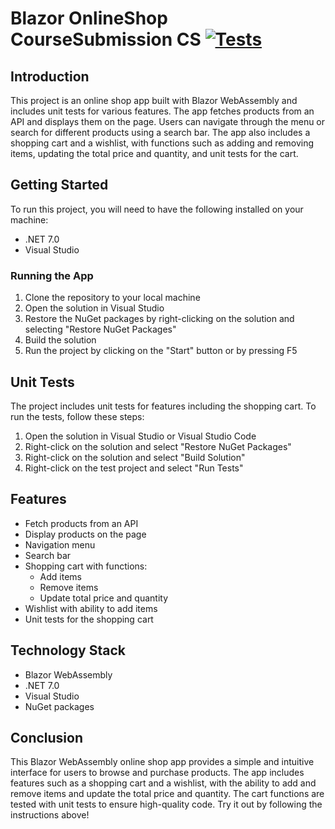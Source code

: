 # Blazor OnlineShop CourseSubmission CS  [![Tests](https://github.com/EmmaGabrielsson/OnlineShop_CourseSubmission_CS/actions/workflows/tests.yml/badge.svg)](https://github.com/EmmaGabrielsson/OnlineShop_CourseSubmission_CS/actions/workflows/tests.yml)

## Introduction

This project is an online shop app built with Blazor WebAssembly and includes 
unit tests for various features. The app fetches products from an API and displays
them on the page. Users can navigate through the menu or search for different 
products using a search bar. The app also includes a shopping cart and a wishlist, 
with functions such as adding and removing items, updating the total price and quantity, 
and unit tests for the cart.

## Getting Started

To run this project, you will need to have the following installed on your machine:
- .NET 7.0
- Visual Studio

### Running the App

1. Clone the repository to your local machine
2. Open the solution in Visual Studio
3. Restore the NuGet packages by right-clicking on the solution and selecting "Restore NuGet Packages"
4. Build the solution
5. Run the project by clicking on the "Start" button or by pressing F5

## Unit Tests

The project includes unit tests for features including the shopping cart. To run the tests, follow these steps:
1. Open the solution in Visual Studio or Visual Studio Code
2. Right-click on the solution and select "Restore NuGet Packages"
3. Right-click on the solution and select "Build Solution"
4. Right-click on the test project and select "Run Tests"

## Features

- Fetch products from an API
- Display products on the page
- Navigation menu
- Search bar
- Shopping cart with functions:
  - Add items
  - Remove items
  - Update total price and quantity
- Wishlist with ability to add items
- Unit tests for the shopping cart

## Technology Stack

- Blazor WebAssembly
- .NET 7.0
- Visual Studio
- NuGet packages

## Conclusion

This Blazor WebAssembly online shop app provides a simple and intuitive 
interface for users to browse and purchase products. The app includes features 
such as a shopping cart and a wishlist, with the ability to add and remove items 
and update the total price and quantity. The cart functions are tested with unit 
tests to ensure high-quality code. Try it out by following the instructions above!
